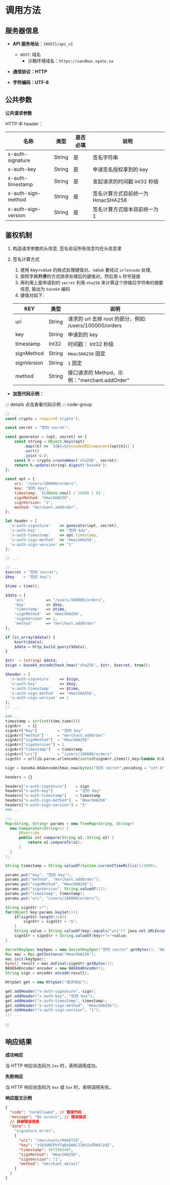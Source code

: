 # 调用方法

## 服务器信息

* **API 服务地址**：`{HOST}/api_v1`
  * `HOST`: 域名
    * 沙箱环境域名：`https://sandbox.sgate.sa`

* **通信协议：HTTP**

* **字符编码：UTF-8**

## 公共参数

**公共请求参数**

HTTP 中 header：

| **名称**            | **类型** | **是否必填** | **说明**                          |
| ------------------- | -------- | ------------ | --------------------------------- |
| x-auth-signature    | String   | 是           | 签名字符串                        |
| x-auth-key          | String   | 是           | 申请签名授权拿到的 key            |
| x-auth-timestamp    | String   | 是           | 发起请求的时间戳 int32 秒级       |
| x-auth-sign-method  | String   | 是           | 签名计算方式目前统一为 HmacSHA256 |
| x-auth-sign-version | String   | 是           | 签名计算方式版本目前统一为 1      |

## 鉴权机制

1. 构造请求参数的头信息, 签名验证所有信息均在头信息里
2. 签名计算方式

   1. 使用 key=value 的格式处理键值对。value 要经过 `urlencode` 处理,
   2. 按照字典**升序**的方式排序处理后的键值对，然后用 `&` 符号链接
   3. 再利用上面申请到的 `secret` 利用 `sha256` 来计算这个拼接后字符串的摘要信息, 输出为 `base64` 编码
   4. 键值对如下:

   | **KEY**     | **类型** | **说明**                                                                                                                                            |
   | ----------- | -------- | --------------------------------------------------------------------------------------------------------------------------------------------------- |
   | uri         | String   | 请求的 url 去掉 root 的部分，例如: /users/100000/orders                                                                                             |
   | key         | String   | 申请到的 key                                                                                                                                        |
   | timestamp   | Int32    | 时间戳： Int32 秒级                                                                                                                                  |
   | signMethod  | String   | `HmacSHA256` 固定                                                                                                                                   |
   | signVersion | String   | `1` 固定                                                                                                                                            |
   | method      | String   | 接口请求的 Method，示例："merchant.addOrder" |

* **加签代码示例：**

::: details 点击查看代码示例
::: code-group

```js [NODE]
// ...
const crypto = require('crypto');

const secret = "您的 secret";

const generator = (opt, secret) => {
    const string = Object.keys(opt)
        .map((k) => `${k}=${encodeURIComponent(opt[k])}`)
        .sort()
        .join('&');
    const h = crypto.createHmac('sha256', secret);
    return h.update(string).digest('base64');
};

const opt = {
    uri: "/users/100000/orders",
    key: "您的 key",
    timestamp: `${(Date.now() / 1000) | 0}`,
    signMethod: "HmacSHA256",
    signVersion: "1",
    method: "merchant.addOrder",
};

let header = [
  'x-auth-signature'    => generator(opt, secret),
  'x-auth-key'          => "您的 key",
  'x-auth-timestamp'    => opt.timestamp,
  'x-auth-sign-method'  => 'HmacSHA256',
  'x-auth-sign-version' => "1"
];

// ...
```

```php [PHP]
// ...
$secret = "您的 secret";
$key    = "您的 key";

$time = time();

$data = [
    'uri'         => "/users/100000/orders",
    'key'         => $key,
    'timestamp'   => $time,
    'signMethod'  => 'HmacSHA256',
    'signVersion' => 1,
    'method'      => "merchant.addOrder"
];

if (is_array($data)) {
    ksort($data);
    $data = http_build_query($data);
}

$str  = (string) $data;
$sign = base64_encode(hash_hmac('sha256', $str, $secret, true));

$header = [
  'x-auth-signature'    => $sign,
  'x-auth-key'          => $key,
  'x-auth-timestamp'    => $time,
  'x-auth-sign-method'  => 'HmacSHA256',
  'x-auth-sign-version' => 1
];
// ...
```

```python [PYTHON]
### ...
timestamp = str(int(time.time()))
signArr   = {}
signArr["key"]         = "您的 key"
signArr["method"]      = "merchant.addOrder"
signArr["signMethod"]  = "HmacSHA256"
signArr["signVersion"] = 1
signArr["timestamp"]   = timestamp
signArr["uri"]         = "/users/100000/orders"
signStr = urllib.parse.urlencode(sorted(signArr.items(),key=lambda d:d[0]))

sign = base64.b64encode(hmac.new(bytes("您的 secret",encoding = "utf-8"),bytes(signStr,encoding = "utf-8"),hashlib.sha256).digest()).decode()

headers = {}

headers["x-auth-signature"]    = sign
headers["x-auth-key"]          = "您的 key"
headers["x-auth-timestamp"]    = timestamp
headers["x-auth-sign-method"]  = "HmacSHA256"
headers["x-auth-sign-version"] = "1"
### ...
```

```java [JAVA]
/// ...
Map<String, String> params = new TreeMap<String, String>(
  new Comparator<String>() {
      @Override
      public int compare(String o1, String o2) {
          return o1.compareTo(o2);
      }
  }
);

String timestamp = String.valueOf(System.currentTimeMillis()/1000);

params.put("key", "您的 key");
params.put("method", "merchant.addOrder");
params.put("signMethod", "HmacSHA256");
params.put("signVersion", String.valueOf(1));
params.put("timestamp", timestamp);
params.put("uri", "/users/100000/orders");

String signStr ="";
for(Object key:params.keySet()){
    if(signStr.length()>0){
        signStr = signStr + "&";
    }
    String value = String.valueOf(key).equals("uri")? java.net.URLEncoder.encode(String.valueOf(params.get(key)),"UTF-8"):String.valueOf(params.get(key));
    signStr = signStr + String.valueOf(key)+"="+value;
}

SecretKeySpec keySpec = new SecretKeySpec("您的 secret".getBytes(), "HmacSHA256");
Mac mac = Mac.getInstance("HmacSHA256");
mac.init(keySpec);
byte[] result = mac.doFinal(signStr.getBytes());
BASE64Encoder encoder = new BASE64Encoder();
String sign = encoder.encode(result);

HttpGet get = new HttpGet("请求地址");

get.addHeader("x-auth-signature", sign);
get.addHeader("x-auth-key", "您的 key");
get.addHeader("x-auth-timestamp", timestamp);
get.addHeader("x-auth-sign-method", "HmacSHA256");
get.addHeader("x-auth-sign-version", "1");
/// ...
```

:::

## 响应结果

**成功响应**

当 HTTP 响应状态码为 `2xx` 时，表明调用成功。

**失败响应**

当 HTTP 响应状态码为 `4xx` 或 `5xx` 时，表明调用失败。

**响应报文示例**

```json
{
  "code": "notAllowed", // 错误代码
  "message": "No access", // 错误描述
  // 详细错误信息
  "data": [
    "signature error",
    {
      "uri": "/merchants/M448726",
      "key": "zS83UNCPhVTqBxDHACJ30sImZRKAlzQI",
      "timestamp": 1672991487,
      "signMethod": "HmacSHA256",
      "signVersion": "1",
      "method": "merchant.detail"
    }
  ]
}
```